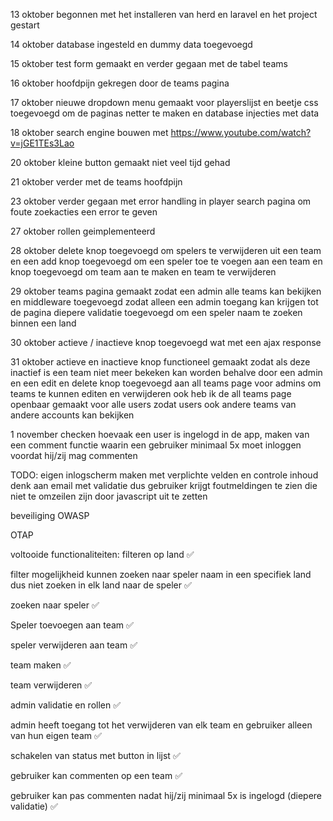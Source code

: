 13 oktober begonnen met het installeren van herd en laravel en het project gestart

14 oktober database ingesteld en dummy data toegevoegd

15 oktober test form gemaakt en verder gegaan met de tabel teams

16 oktober hoofdpijn gekregen door de teams pagina

17 oktober nieuwe dropdown menu gemaakt voor playerslijst en beetje css toegevoegd om de paginas netter te maken en database injecties met data

18 oktober search engine bouwen met https://www.youtube.com/watch?v=jGE1TEs3Lao

20 oktober kleine button gemaakt niet veel tijd gehad

21 oktober verder met de teams hoofdpijn

23 oktober verder gegaan met error handling in player search pagina om foute zoekacties een error te geven

27 oktober rollen geimplementeerd 

28 oktober delete knop toegevoegd om spelers te verwijderen uit een team en een add knop toegevoegd om een speler toe te voegen aan een team en knop toegevoegd om team aan te maken en team te verwijderen

29 oktober teams pagina gemaakt zodat een admin alle teams kan bekijken en middleware toegevoegd zodat alleen een admin toegang kan krijgen tot de pagina 
diepere validatie toegevoegd om een speler naam te zoeken binnen een land

30 oktober actieve / inactieve knop toegevoegd wat met een ajax response

31 oktober actieve en inactieve knop functioneel gemaakt zodat als deze inactief is een team niet meer bekeken kan worden behalve door een admin en een edit en delete knop toegevoegd aan all teams page voor admins om teams te kunnen editen en verwijderen ook heb ik de all teams page openbaar gemaakt voor alle users zodat users ook andere teams van andere accounts kan bekijken

1 november checken hoevaak een user is ingelogd in de app, maken van een comment functie waarin een gebruiker minimaal 5x moet inloggen voordat hij/zij mag commenten



TODO:
eigen inlogscherm maken met verplichte velden en controle inhoud denk aan email met validatie dus gebruiker krijgt foutmeldingen te zien die niet te omzeilen zijn door javascript uit te zetten

beveiliging OWASP

OTAP


voltooide functionaliteiten:
filteren op land ✅

filter mogelijkheid kunnen zoeken naar speler naam in een specifiek land dus niet zoeken in elk land naar de speler ✅

zoeken naar speler ✅

Speler toevoegen aan team ✅

speler verwijderen aan team ✅

team maken ✅

team verwijderen ✅

admin validatie en rollen ✅

admin heeft toegang tot het verwijderen van elk team en gebruiker alleen van hun eigen team ✅

schakelen van status met button in lijst ✅

gebruiker kan commenten op een team ✅

gebruiker kan pas commenten nadat hij/zij minimaal 5x is ingelogd (diepere validatie) ✅

